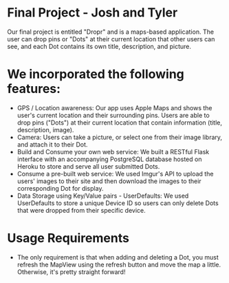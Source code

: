 # Final Project - Josh and Tyler

Our final project is entitled "Dropr" and is a maps-based application. The user can drop pins or "Dots" at their current location that other users can see, and each Dot contains its own title, description, and picture.

# We incorporated the following features:

- GPS / Location awareness: Our app uses Apple Maps and shows the user's current location and their surrounding pins. Users are able to drop pins ("Dots") at their current location that contain information (title, description, image). 
- Camera: Users can take a picture, or select one from their image library, and attach it to their Dot.
- Build and Consume your own web service: We built a RESTful Flask interface with an accompanying PostgreSQL database hosted on Heroku to store and serve all user submitted Dots.
- Consume a pre-built web service: We used Imgur's API to upload the users' images to their site and then download the images to their corresponding Dot for display.
- Data Storage using Key/Value pairs - UserDefaults: We used UserDefaults to store a unique Device ID so users can only delete Dots that were dropped from their specific device.

# Usage Requirements
- The only requirement is that when adding and deleting a Dot, you must refresh the MapView using the refresh button and move the map a little. Otherwise, it's pretty straight forward!
